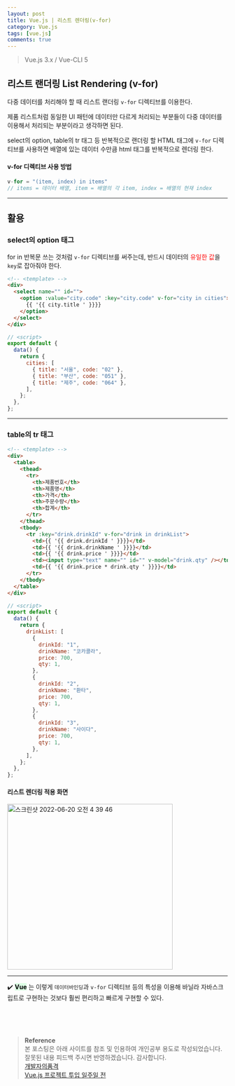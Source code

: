 ```yaml
---
layout: post
title: Vue.js | 리스트 렌더링(v-for)
category: Vue.js
tags: [vue.js]
comments: true
---
```


> Vue.js 3.x / Vue-CLI 5

## 리스트 랜더링 List Rendering (v-for)

다중 데이터를 처리해야 할 때 리스트 랜더링 `v-for` 디렉티브를 이용한다.

제품 리스트처럼 동일한 UI 패턴에 데이터만 다르게 처리되는 부분들이 다중 데이터를 이용해서 처리되는 부분이라고 생각하면 된다.

select의 option, table의 tr 태그 등 반복적으로 랜더링 할 HTML 태그에 `v-for` 디렉티브를 사용하면 배열에 있는 데이터 수만큼 html 태그를 반복적으로 렌더링 한다.

#### v-for 디렉티브 사용 방법

```javascript
v-for = "(item, index) in items"
// items = 데이터 배열, item = 배열의 각 item, index = 배열의 현재 index
```

---

## 활용

### select의 option 태그

for in 반복문 쓰는 것처럼 `v-for` 디렉티브를 써주는데, 반드시 데이터의 <font color='red'>유일한 값</font>을 `key`로 잡아줘야 한다.

```html
<!-- <template> -->
<div>
  <select name="" id="">
    <option :value="city.code" :key="city.code" v-for="city in cities">
      {{ '{{ city.title ' }}}}
    </option>
  </select>
</div>
```

```javascript
// <script>
export default {
  data() {
    return {
      cities: [
        { title: "서울", code: "02" },
        { title: "부산", code: "051" },
        { title: "제주", code: "064" },
      ],
    };
  },
};
```

---

### table의 tr 태그

```html
<!-- <template> -->
<div>
  <table>
    <thead>
      <tr>
        <th>제품번호</th>
        <th>제품명</th>
        <th>가격</th>
        <th>주문수량</th>
        <th>합계</th>
      </tr>
    </thead>
    <tbody>
      <tr :key="drink.drinkId" v-for="drink in drinkList">
        <td>{{ '{{ drink.drinkId ' }}}}</td>
        <td>{{ '{{ drink.drinkName ' }}}}</td>
        <td>{{ '{{ drink.price ' }}}}</td>
        <td><input type="text" name="" id="" v-model="drink.qty" /></td>
        <td>{{ '{{ drink.price * drink.qty ' }}}}</td>
      </tr>
    </tbody>
  </table>
</div>
```

```javascript
// <script>
export default {
  data() {
    return {
      drinkList: [
        {
          drinkId: "1",
          drinkName: "코카콜라",
          price: 700,
          qty: 1,
        },
        {
          drinkId: "2",
          drinkName: "환타",
          price: 700,
          qty: 1,
        },
        {
          drinkId: "3",
          drinkName: "사이다",
          price: 700,
          qty: 1,
        },
      ],
    };
  },
};
```

#### 리스트 렌더링 적용 화면

<img width="378" alt="스크린샷 2022-06-20 오전 4 39 46" src="https://user-images.githubusercontent.com/76654131/174497645-559d2dfd-c2d4-4ff1-8b78-c8034dc42ff3.png">

---

✔️ **<mark style='background-color: #dcffe4'>Vue</mark>** 는 이렇게 `데이터바인딩`과 `v-for` 디렉티브 등의 특성을 이용해 바닐라 자바스크립트로 구현하는 것보다 훨씬 편리하고 빠르게 구현할 수 있다.

<br>
<br>
<br>

> **Reference**  
> 본 포스팅은 아래 사이트를 참조 및 인용하여 개인공부 용도로 작성되었습니다.  
> 잘못된 내용 피드백 주시면 반영하겠습니다. 감사합니다.  
> [개발자의품격](https://www.youtube.com/c/개발자의품격)  
> [Vue.js 프로젝트 투입 일주일 전](http://www.yes24.com/Product/Goods/101926719)
